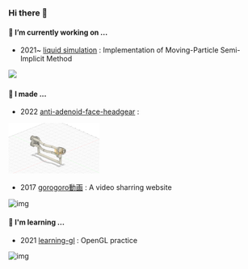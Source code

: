 ### Hi there 👋

#### 🔭 I’m currently working on ...

- 2021~ [liquid simulation](https://github.com/lzpel/liquid-simulation) : Implementation of Moving-Particle Semi-Implicit Method 

<img src="https://user-images.githubusercontent.com/18492524/164473888-4d1a4f02-d8a8-4b65-b9b3-3ec13cb300c4.gif" width="auto" height="200">

#### 🎨 I made ... 

- 2022 [anti-adenoid-face-headgear](https://github.com/lzpel/anti-adenoid-face-headgear) : 

<img src="https://github.com/lzpel/anti-adenoid-face-headgear/raw/main/anti-adenoid-face-headgear.png" width="auto" height="100">

- 2017 [gorogoro動画](https://github.com/lzpel/gorovideo) : A video sharring website

![img](https://user-images.githubusercontent.com/18492524/99069407-a4f81580-25f1-11eb-9bbe-3ec7037fe937.gif)

#### 🌱 I'm learning ...

- 2021 [learning-gl](https://github.com/lzpel/learning-gl) : OpenGL practice

![img](https://user-images.githubusercontent.com/18492524/99470055-6d89c000-2987-11eb-97be-89c2a6906ca8.gif)
